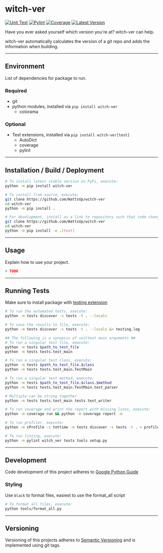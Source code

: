 # witch-ver
[![Unit Test][unittest-image]][unittest-url] [![Pylint][pylint-image]][pylint-url] [![Coverage][coverage-image]][coverage-url] [![Latest Version][pypi-image]][pypi-url]

Have you ever asked yourself which version you're at? witch-ver can help.

witch-ver automatically calculates the version of a git repo and adds the information when building.

----
## Environment
List of dependencies for package to run.
### Required
* git
* python modules, installed via `pip install witch-ver`
  * colorama

### Optional
* Test extensions, installed via `pip install witch-ver[test]`
  * AutoDict
  * coverage
  * pylint

----
## Installation / Build / Deployment
```bash
# To install latest stable version on PyPi, execute:
python -m pip install witch-ver

# To install from source, execute:
git clone https://github.com/WattsUp/witch-ver
cd witch-ver
python -m pip install .

# For development, install as a link to repository such that code changes are used. And include testing packages
git clone https://github.com/WattsUp/witch-ver
cd witch-ver
python -m pip install -e .[test]
```

----
## Usage
Explain how to use your project.
```Python
# TODO
```
----
## Running Tests
Make sure to install package with [testing extension](#optional)
```bash
# To run the automated tests, execute:
python -m tests discover -s tests -t . --locals

# To save the results to file, execute:
python -m tests discover -s tests -t . --locals &> testing.log

## The following is a synopsis of unittest main arguments ##
# To run a singular test file, execute:
python -m tests $path_to_test_file
python -m tests tests.test_main

# To run a singular test class, execute:
python -m tests $path_to_test_file.$class
python -m tests tests.test_main.TestMain

# To run a singular test method, execute:
python -m tests $path_to_test_file.$class.$method
python -m tests tests.test_main.TestMain.test_parser

# Multiple can be strung together
python -m tests tests.test_main tests.test_writer
```
```bash
# To run coverage and print the report with missing lines, execute:
python -m coverage run && python -m coverage report -m

# To run profiler, execute:
python -m cProfile -s tottime -m tests discover -s tests -t . > profile.log

# To run linting, execute:
python -m pylint witch_ver tests tools setup.py
```
----
## Development
Code development of this project adheres to [Google Python Guide](https://google.github.io/styleguide/pyguide.html)

### Styling
Use `black` to format files, easiest to use the format_all script
```bash
# To format all files, execute:
python tools/format_all.py
```

---
## Versioning
Versioning of this projects adheres to [Semantic Versioning](https://semver.org/spec/v2.0.0.html) and is implemented using git tags.  

[pypi-image]: https://img.shields.io/pypi/v/witch-ver.svg
[pypi-url]: https://pypi.python.org/pypi/witch-ver/
[unittest-image]: https://github.com/WattsUp/witch-ver/actions/workflows/test.yml/badge.svg
[unittest-url]: https://github.com/WattsUp/witch-ver/actions/workflows/test.yml
[pylint-image]: https://github.com/WattsUp/witch-ver/actions/workflows/lint.yml/badge.svg
[pylint-url]: https://github.com/WattsUp/witch-ver/actions/workflows/lint.yml
[coverage-image]: https://img.shields.io/endpoint?url=https://gist.githubusercontent.com/WattsUp/36d9705addcd44fb0fccec1d23dc1338/raw/witch-ver__heads_master.json
[coverage-url]: https://github.com/WattsUp/witch-ver/actions/workflows/coverage.yml
